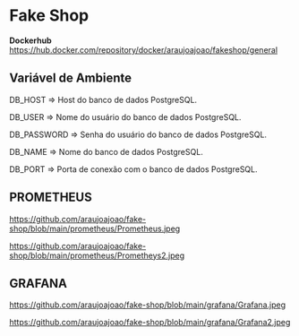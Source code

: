# Fake Shop

**Dockerhub** https://hub.docker.com/repository/docker/araujoajoao/fakeshop/general

## Variável de Ambiente
DB_HOST	=> Host do banco de dados PostgreSQL.

DB_USER => Nome do usuário do banco de dados PostgreSQL.

DB_PASSWORD	=> Senha do usuário do banco de dados PostgreSQL.

DB_NAME	=>	Nome do banco de dados PostgreSQL.

DB_PORT	=>	Porta de conexão com o banco de dados PostgreSQL.



## PROMETHEUS

https://github.com/araujoajoao/fake-shop/blob/main/prometheus/Prometheus.jpeg

https://github.com/araujoajoao/fake-shop/blob/main/prometheus/Prometheys2.jpeg



## GRAFANA

https://github.com/araujoajoao/fake-shop/blob/main/grafana/Grafana.jpeg

https://github.com/araujoajoao/fake-shop/blob/main/grafana/Grafana2.jpeg
